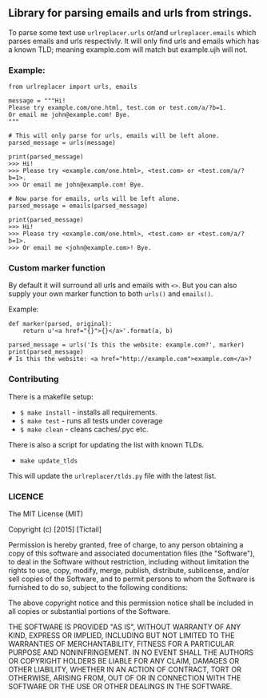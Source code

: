 ## Library for parsing emails and urls from strings.

To parse some text use `urlreplacer.urls` or/and `urlreplacer.emails` which parses emails and urls respectivly. It will only find urls and emails which has a known TLD; meaning example.com will match but example.ujh will not.

### Example:

```
from urlreplacer import urls, emails

message = """Hi!
Please try example.com/one.html, test.com or test.com/a/?b=1.
Or email me john@example.com! Bye.
"""

# This will only parse for urls, emails will be left alone.
parsed_message = urls(message)

print(parsed_message)
>>> Hi!
>>> Please try <example.com/one.html>, <test.com> or <test.com/a/?b=1>.
>>> Or email me john@example.com! Bye.

# Now parse for emails, urls will be left alone.
parsed_message = emails(parsed_message)

print(parsed_message)
>>> Hi!
>>> Please try <example.com/one.html>, <test.com> or <test.com/a/?b=1>.
>>> Or email me <john@example.com>! Bye.
```

### Custom marker function

By default it will surround all urls and emails with `<>`. But you can also supply your own marker function to both `urls()` and `emails()`.

Example:

```
def marker(parsed, original):
    return u'<a href="{}">{}</a>'.format(a, b)

parsed_message = urls('Is this the website: example.com?', marker)
print(parsed_message)
# Is this the website: <a href="http://example.com">example.com</a>?
```

### Contributing

There is a makefile setup:

- `$ make install` - installs all requirements.
- `$ make test` - runs all tests under coverage
- `$ make clean` - cleans caches/.pyc etc.

There is also a script for updating the list with known TLDs.

- `make update_tlds`

This will update the `urlreplacer/tlds.py` file with the latest list.

### LICENCE

The MIT License (MIT)

Copyright (c) [2015] [Tictail]

Permission is hereby granted, free of charge, to any person obtaining a copy
of this software and associated documentation files (the "Software"), to deal
in the Software without restriction, including without limitation the rights
to use, copy, modify, merge, publish, distribute, sublicense, and/or sell
copies of the Software, and to permit persons to whom the Software is
furnished to do so, subject to the following conditions:

The above copyright notice and this permission notice shall be included in all
copies or substantial portions of the Software.

THE SOFTWARE IS PROVIDED "AS IS", WITHOUT WARRANTY OF ANY KIND, EXPRESS OR
IMPLIED, INCLUDING BUT NOT LIMITED TO THE WARRANTIES OF MERCHANTABILITY,
FITNESS FOR A PARTICULAR PURPOSE AND NONINFRINGEMENT. IN NO EVENT SHALL THE
AUTHORS OR COPYRIGHT HOLDERS BE LIABLE FOR ANY CLAIM, DAMAGES OR OTHER
LIABILITY, WHETHER IN AN ACTION OF CONTRACT, TORT OR OTHERWISE, ARISING FROM,
OUT OF OR IN CONNECTION WITH THE SOFTWARE OR THE USE OR OTHER DEALINGS IN THE
SOFTWARE.
